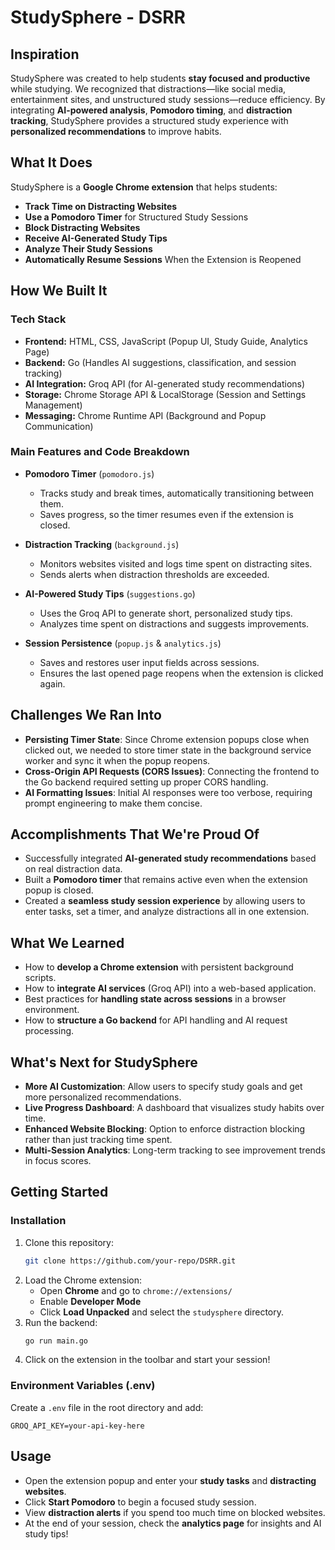 # StudySphere - DSRR

## Inspiration
StudySphere was created to help students **stay focused and productive** while studying. We recognized that distractions—like social media, entertainment sites, and unstructured study sessions—reduce efficiency. By integrating **AI-powered analysis**, **Pomodoro timing**, and **distraction tracking**, StudySphere provides a structured study experience with **personalized recommendations** to improve habits.

##  What It Does
StudySphere is a **Google Chrome extension** that helps students:
- **Track Time on Distracting Websites**
- **Use a Pomodoro Timer** for Structured Study Sessions
- **Block Distracting Websites**
- **Receive AI-Generated Study Tips**
- **Analyze Their Study Sessions**
- **Automatically Resume Sessions** When the Extension is Reopened

## How We Built It
### **Tech Stack**
- **Frontend:** HTML, CSS, JavaScript (Popup UI, Study Guide, Analytics Page)
- **Backend:** Go (Handles AI suggestions, classification, and session tracking)
- **AI Integration:** Groq API (for AI-generated study recommendations)
- **Storage:** Chrome Storage API & LocalStorage (Session and Settings Management)
- **Messaging:** Chrome Runtime API (Background and Popup Communication)

### **Main Features and Code Breakdown**
- **Pomodoro Timer** (`pomodoro.js`)
  - Tracks study and break times, automatically transitioning between them.
  - Saves progress, so the timer resumes even if the extension is closed.

- **Distraction Tracking** (`background.js`)
  - Monitors websites visited and logs time spent on distracting sites.
  - Sends alerts when distraction thresholds are exceeded.

- **AI-Powered Study Tips** (`suggestions.go`)
  - Uses the Groq API to generate short, personalized study tips.
  - Analyzes time spent on distractions and suggests improvements.

- **Session Persistence** (`popup.js` & `analytics.js`)
  - Saves and restores user input fields across sessions.
  - Ensures the last opened page reopens when the extension is clicked again.

## Challenges We Ran Into
- **Persisting Timer State**: Since Chrome extension popups close when clicked out, we needed to store timer state in the background service worker and sync it when the popup reopens.
- **Cross-Origin API Requests (CORS Issues)**: Connecting the frontend to the Go backend required setting up proper CORS handling.
- **AI Formatting Issues**: Initial AI responses were too verbose, requiring prompt engineering to make them concise.

## Accomplishments That We're Proud Of
- Successfully integrated **AI-generated study recommendations** based on real distraction data.
- Built a **Pomodoro timer** that remains active even when the extension popup is closed.
- Created a **seamless study session experience** by allowing users to enter tasks, set a timer, and analyze distractions all in one extension.

## What We Learned
- How to **develop a Chrome extension** with persistent background scripts.
- How to **integrate AI services** (Groq API) into a web-based application.
- Best practices for **handling state across sessions** in a browser environment.
- How to **structure a Go backend** for API handling and AI request processing.

## What's Next for StudySphere
- **More AI Customization**: Allow users to specify study goals and get more personalized recommendations.
- **Live Progress Dashboard**: A dashboard that visualizes study habits over time.
- **Enhanced Website Blocking**: Option to enforce distraction blocking rather than just tracking time spent.
- **Multi-Session Analytics**: Long-term tracking to see improvement trends in focus scores.

## Getting Started
### **Installation**
1. Clone this repository:
   ```bash
   git clone https://github.com/your-repo/DSRR.git
   ```
2. Load the Chrome extension:
   - Open **Chrome** and go to `chrome://extensions/`
   - Enable **Developer Mode**
   - Click **Load Unpacked** and select the `studysphere` directory.
3. Run the backend:
   ```bash
   go run main.go
   ```
4. Click on the extension in the toolbar and start your session!

### **Environment Variables (.env)**
Create a `.env` file in the root directory and add:
```
GROQ_API_KEY=your-api-key-here
```

## Usage
- Open the extension popup and enter your **study tasks** and **distracting websites**.
- Click **Start Pomodoro** to begin a focused study session.
- View **distraction alerts** if you spend too much time on blocked websites.
- At the end of your session, check the **analytics page** for insights and AI study tips!

